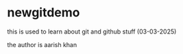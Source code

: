 # newgitdemo
this is used to learn about git and github stuff (03-03-2025)

the author is aarish khan 

